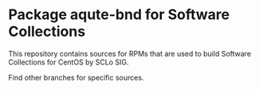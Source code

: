 # Package aqute-bnd for Software Collections

This repository contains sources for RPMs that are used
to build Software Collections for CentOS by SCLo SIG.

Find other branches for specific sources.
